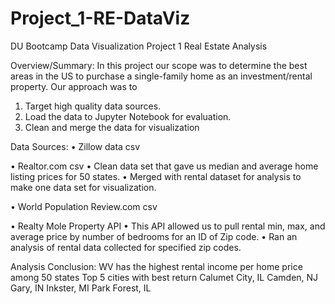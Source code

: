 # Project_1-RE-DataViz
DU Bootcamp Data Visualization Project 1 Real Estate Analysis

Overview/Summary:
In this project our scope was to determine the best areas in the US to purchase a single-family home as an investment/rental property. Our approach was to 
1.	Target high quality data sources.
2.	Load the data to Jupyter Notebook for evaluation.
3.	Clean and merge the data for visualization

Data Sources:
•	Zillow data csv

•	Realtor.com csv
    •	Clean data set that gave us median and average home listing prices for 50 states.
    •	Merged with rental dataset for analysis to make one data set for visualization. 

•	World Population Review.com csv

•	Realty Mole Property API
    •	This API allowed us to pull rental min, max, and average price by number of bedrooms for an ID of Zip code.
    •	Ran an analysis of rental data collected for specified zip codes.

Analysis Conclusion:
    WV has the highest rental income per home price among 50 states
    Top 5 cities with best return
        Calumet City, IL
        Camden, NJ
        Gary, IN
        Inkster, MI
        Park Forest, IL

